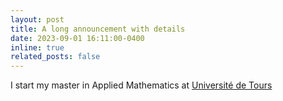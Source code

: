 ```yaml
---
layout: post
title: A long announcement with details
date: 2023-09-01 16:11:00-0400
inline: true
related_posts: false
---
```


I start my master in Applied Mathematics at <a href='https://international.univ-tours.fr/'>Université de Tours</a> 
